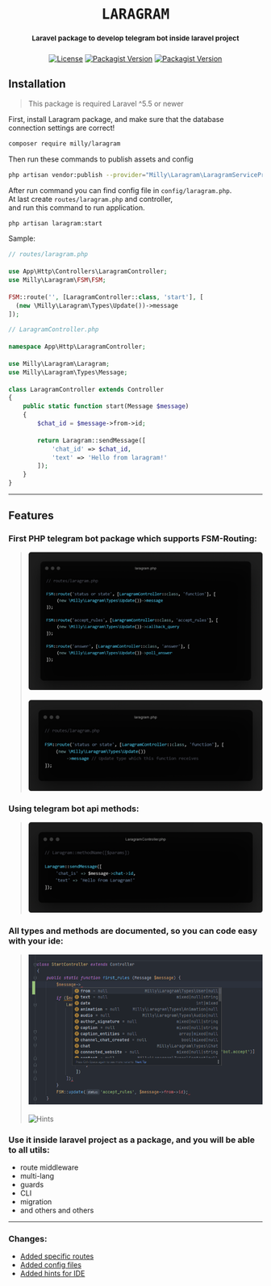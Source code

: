<h1 align='center'><samp>LARAGRAM</samp></h1>
<h3 align='center'><sup align='center'>Laravel package to develop telegram bot inside laravel project</sup></h3>
<p align='center'>
  <a href='https://github.com/Mirmuxsin/laragram/blob/master/license'><img alt="License" src="https://img.shields.io/github/license/mirmuxsin/laragram?color=%23fefefe&logo=github&logoColor=%23fefefe&style=flat-square"></a>
  <a href='https://packagist.org/packages/milly/laragram'><img alt="Packagist Version" src="https://img.shields.io/packagist/v/milly/laragram?color=%23fefefe&label=Laragram&logo=packagist&logoColor=%23fefefe&style=flat-square"></a>
  <a href='https://www.patreon.com/millykhamroev'><img alt="Packagist Version" src="https://img.shields.io/badge/Buy%20me%20a-coffee-%23fefefe?style=flat-square&logo=patreon&logoColor=%23fefefe"></a>
</p>

## Installation
> This package is required Laravel ^5.5 or newer

First, install Laragram package, and make sure that the database connection settings are correct!

```bash 
composer require milly/laragram
```

Then run these commands to publish assets and config

```bash
php artisan vendor:publish --provider="Milly\Laragram\LaragramServiceProvider"
```

After run command you can find config file in `config/laragram.php`. \
At last create `routes/laragram.php` and controller, \
and run this command to run application.

```bash
php artisan laragram:start
```

Sample:

```php
// routes/laragram.php

use App\Http\Controllers\LaragramController;
use Milly\Laragram\FSM\FSM;

FSM::route('', [LaragramController::class, 'start'], [
  (new \Milly\Laragram\Types\Update())->message
]);
```

```php
// LaragramController.php

namespace App\Http\LaragramController;

use Milly\Laragram\Laragram;
use Milly\Laragram\Types\Message;

class LaragramController extends Controller
{
    public static function start(Message $message)
    {
        $chat_id = $message->from->id;

        return Laragram::sendMessage([
            'chat_id' => $chat_id,
            'text' => 'Hello from laragram!'
        ]);
    }
}
```

---

## Features

### First PHP telegram bot package which supports FSM-Routing:
> ![FSM-Routing](./img/fsm-routing.png) <br/><br/>
> ![Update types](./img/types.png)

### Using telegram bot api methods:
> ![Laragram bot api methods](./img/methods.png)

### All types and methods are documented, so you can code easy with your ide:
> ![Types](./img/img.png) <br/><br/>
> ![Hints](https://user-images.githubusercontent.com/88322285/181101799-9143e994-a746-4683-9b7a-0cbda79fb328.png)

### Use it inside laravel project as a package, and you will be able to all utils:
- route middleware
- multi-lang
- guards
- CLI
- migration
- and others and others

---

### Changes:
- [Added specific routes](https://github.com/Mirmuxsin/laragram/commit/15d8339b776a1c7f27890fa432cac23aa7625772#diff-35fbaa003e989ec8dcb1ac861c7c592e8e4bda9e121395590e86c0ff2da8bd82)
- [Added config files](https://github.com/Mirmuxsin/laragram/commit/15d8339b776a1c7f27890fa432cac23aa7625772#diff-d27544c268b9ad05a341ea07100f640cab3a646464bb7ca6652ac0e579056722)
- [Added hints for IDE](https://github.com/Mirmuxsin/laragram/commit/ed072afacdb30da40d87447d8a30e17fc54b6d8f#diff-96559060a0c25e1a9513eb0545bebd99636c5f29e02ae6101ed0061de81e7d67)
